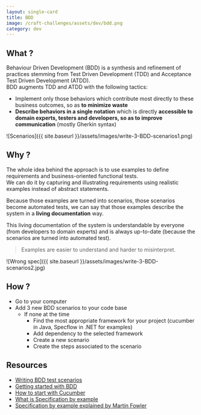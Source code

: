 ```yaml
---
layout: single-card
title: BDD
image: /craft-challenges/assets/dev/bdd.png
category: dev
---
```




## What ?
Behaviour Driven Development (BDD) is a synthesis and refinement of practices stemming from Test Driven Development (TDD) and Acceptance Test Driven Development (ATDD).  
BDD augments TDD and ATDD with the following tactics:  
* Implement only those behaviors which contribute most directly to these business outcomes, so as **to minimize waste**
* **Describe behaviors in a single notation** which is directly **accessible to domain experts, testers and developers, so as to improve communication** (mostly Gherkin syntax)

![Scenarios]({{ site.baseurl }}/assets/images/write-3-BDD-scenarios1.png)

## Why ?
The whole idea behind the approach is to use examples to define requirements and business-oriented functional tests.  
We can do it by  capturing and illustrating requirements using realistic examples instead of abstract statements.  

Because those examples are turned into scenarios, those scenarios become automated tests, we can say that those examples describe the system in a **living documentation** way.

This living documentation of the system is understandable by everyone (from developers to domain experts) and is always up-to-date (because the scenarios are turned into automated test).

> Examples are easier to understand and harder to misinterpret.

![Wrong spec]({{ site.baseurl }}/assets/images/write-3-BDD-scenarios2.jpg)

## How ?
* Go to your computer
* Add 3 new BDD scenarios to your code base
    * If none at the time
        * Find the most appropriate framework for your project (cucumber in Java, Specflow in .NET for examples)
        * Add dependency to the selected framework
        * Create a new scenario
        * Create the steps associated to the scenario

## Resources
* [Writing BDD test scenarios](https://www.departmentofproduct.com/blog/writing-bdd-test-scenarios/)
* [Getting started with BDD](https://blog.hiptest.net/2016/04/28/getting-started-with-bdd-part-1/)
* [How to start with Cucumber](https://www.cuelogic.com/blog/how-to-start-with-cucumber-automation/)
* [What is Specification by example](https://blog.red-badger.com/blog/2012/07/31/what-is-specification-by-example)
* [Specification by example explained by Martin Fowler](https://martinfowler.com/bliki/SpecificationByExample.html)
